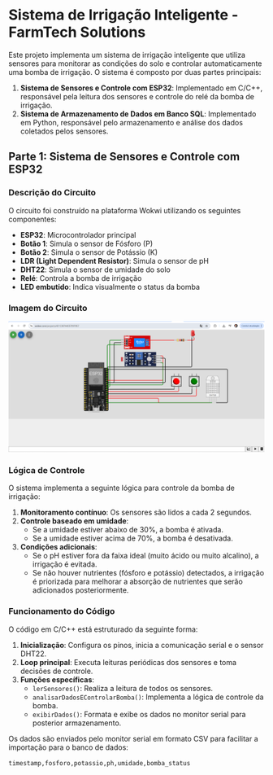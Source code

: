 # Sistema de Irrigação Inteligente - FarmTech Solutions

Este projeto implementa um sistema de irrigação inteligente que utiliza sensores para monitorar as condições do solo e controlar automaticamente uma bomba de irrigação. O sistema é composto por duas partes principais:

1. **Sistema de Sensores e Controle com ESP32**: Implementado em C/C++, responsável pela leitura dos sensores e controle do relé da bomba de irrigação.
2. **Sistema de Armazenamento de Dados em Banco SQL**: Implementado em Python, responsável pelo armazenamento e análise dos dados coletados pelos sensores.

## Parte 1: Sistema de Sensores e Controle com ESP32

### Descrição do Circuito

O circuito foi construído na plataforma Wokwi utilizando os seguintes componentes:

- **ESP32**: Microcontrolador principal
- **Botão 1**: Simula o sensor de Fósforo (P)
- **Botão 2**: Simula o sensor de Potássio (K)
- **LDR (Light Dependent Resistor)**: Simula o sensor de pH
- **DHT22**: Simula o sensor de umidade do solo
- **Relé**: Controla a bomba de irrigação
- **LED embutido**: Indica visualmente o status da bomba

### Imagem do Circuito

![Circuito Wokwi](Circuito-img.png)

### Lógica de Controle

O sistema implementa a seguinte lógica para controle da bomba de irrigação:

1. **Monitoramento contínuo**: Os sensores são lidos a cada 2 segundos.
2. **Controle baseado em umidade**: 
   - Se a umidade estiver abaixo de 30%, a bomba é ativada.
   - Se a umidade estiver acima de 70%, a bomba é desativada.
3. **Condições adicionais**:
   - Se o pH estiver fora da faixa ideal (muito ácido ou muito alcalino), a irrigação é evitada.
   - Se não houver nutrientes (fósforo e potássio) detectados, a irrigação é priorizada para melhorar a absorção de nutrientes que serão adicionados posteriormente.

### Funcionamento do Código

O código em C/C++ está estruturado da seguinte forma:

1. **Inicialização**: Configura os pinos, inicia a comunicação serial e o sensor DHT22.
2. **Loop principal**: Executa leituras periódicas dos sensores e toma decisões de controle.
3. **Funções específicas**:
   - `lerSensores()`: Realiza a leitura de todos os sensores.
   - `analisarDadosEControlarBomba()`: Implementa a lógica de controle da bomba.
   - `exibirDados()`: Formata e exibe os dados no monitor serial para posterior armazenamento.

Os dados são enviados pelo monitor serial em formato CSV para facilitar a importação para o banco de dados:
```
timestamp,fosforo,potassio,ph,umidade,bomba_status
```
